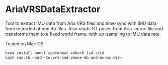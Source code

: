 # AriaVRSDataExtractor

Tool to extract IMU data from Aria VRS files and time-sync with IMU data from recorded phone db files.
Also reads GT poses from Aria .euroc file and transforms them to a fixed world frame, with up-sampling to IMU data rate.

Tested on Mac OS.
```bash
brew install boost cppformat xxhash lz4 zstd
bash run.sh <path-to-vrs-and-phone-db-and-euroc-dir>
```
